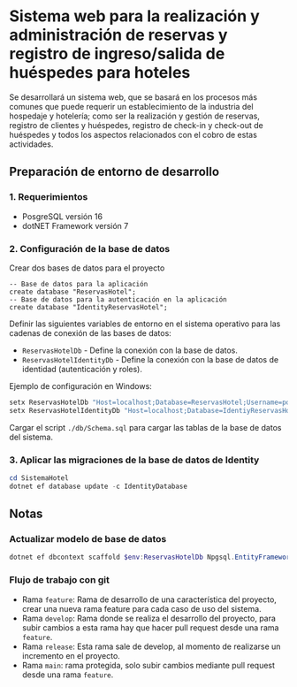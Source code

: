 # Sistema web para la realización y administración de reservas y registro de ingreso/salida de huéspedes para hoteles

Se desarrollará un sistema web, que se basará en los procesos más comunes que puede requerir un establecimiento de la industria del hospedaje y hotelería; como ser la realización y gestión de reservas, registro de clientes y huéspedes, registro de check-in y check-out de huéspedes y todos los aspectos relacionados con el cobro de estas actividades. 

## Preparación de entorno de desarrollo

### 1. Requerimientos

- PosgreSQL versión 16
- dotNET Framework versión 7

### 2. Configuración de la base de datos

Crear dos bases de datos para el proyecto

```postgresql
-- Base de datos para la aplicación
create database "ReservasHotel";
-- Base de datos para la autenticación en la aplicación
create database "IdentityReservasHotel";
```

Definir las siguientes variables de entorno en el sistema operativo para las cadenas de conexión de las bases de datos:
- `ReservasHotelDb` - Define la conexión con la base de datos.
- `ReservasHotelIdentityDb` - Define la conexión con la base de datos de identidad (autenticación y roles).

Ejemplo de configuración en Windows:
```powershell
setx ReservasHotelDb "Host=localhost;Database=ReservasHotel;Username=postgres;Password=****"
setx ReservasHotelIdentityDb "Host=localhost;Database=IdentiyReservasHotel;Username=postgres;Password=****"
```

Cargar el script `./db/Schema.sql` para cargar las tablas de la base de datos del sistema.
### 3. Aplicar las migraciones de la base de datos de Identity

```powershell
cd SistemaHotel
dotnet ef database update -c IdentityDatabase
```
## Notas

### Actualizar modelo de base de datos
```powershell
dotnet ef dbcontext scaffold $env:ReservasHotelDb Npgsql.EntityFrameworkCore.PostgreSQL -c Database -o Models -f --no-pluralize
```

### Flujo de trabajo con git

- Rama `feature`: Rama de desarrollo de una característica del proyecto, crear una nueva rama feature para cada caso de uso del sistema.
- Rama `develop`: Rama donde se realiza el desarrollo del proyecto, para subir cambios a esta rama hay que hacer pull request desde una rama `feature`.
- Rama `release`: Esta rama sale de develop, al momento de realizarse un incremento en el proyecto.
- Rama `main`: rama protegida, solo subir cambios mediante pull request desde una rama `feature`.